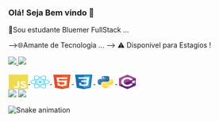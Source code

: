 
### Olá! Seja Bem vindo 👋
<!--
-->🎯Sou estudante Bluemer FullStack ...
-->🌐Amante de Tecnologia ...
--> ⚠ Disponivel para  Estagios !
<div>
  <a href="https://github.com/Nadjamac">
  <img height="180em" src="https://github-readme-stats.vercel.app/api?username=nadjamac&show_icons=true&theme=dracula&include_all_commits=true&count_private=true"/>
  <img height="180em" src="https://github-readme-stats.vercel.app/api/top-langs/?username=nadjamac&layout=compact&langs_count=7&theme=dracula"/>
</div

   <div style="display: inline_block"><br>
  <img align="center" alt="Nana-Js" height="30" width="40" src="https://raw.githubusercontent.com/devicons/devicon/master/icons/javascript/javascript-plain.svg">
  <img align="center" alt="Nana-React" height="30" width="40" src="https://raw.githubusercontent.com/devicons/devicon/master/icons/react/react-original.svg">
  <img align="center" alt="Nana-HTML" height="30" width="40" src="https://raw.githubusercontent.com/devicons/devicon/master/icons/html5/html5-original.svg">
  <img align="center" alt="Nana-CSS" height="30" width="40" src="https://raw.githubusercontent.com/devicons/devicon/master/icons/css3/css3-original.svg">
  <img align="center" alt="Nana-Python" height="30" width="40" src="https://raw.githubusercontent.com/devicons/devicon/master/icons/python/python-original.svg">
  <img align="center" alt="Nana-Csharp" height="30" width="40" src="https://raw.githubusercontent.com/devicons/devicon/master/icons/csharp/csharp-original.svg">

</div>

  <div> 
  
 </a> 
  <a href = "mailto:nadjamahttps://www.linkedin.com/in/nadja-machado-26694719/c00@gmail.com"><img src="https://img.shields.io/badge/-Gmail-%23333?style=for-the-badge&logo=gmail&logoColor=white" target="_blank"></a>
  <a href="https://www.linkedin.com/in/nadja-machado-26694719/" target="_blank"><img src="https://img.shields.io/badge/-LinkedIn-%230077B5?style=for-the-badge&logo=linkedin&logoColor=white" target="_blank"></a> 
 
  ![Snake animation](https://github.com/nadjamac/nadjamaci/blob/output/github-contribution-grid-snake.svg)
 
 
 
</div
